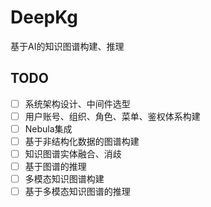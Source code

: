 # DeepKg
基于AI的知识图谱构建、推理

## TODO
- [ ] 系统架构设计、中间件选型
- [ ] 用户账号、组织、角色、菜单、鉴权体系构建
- [ ] Nebula集成
- [ ] 基于非结构化数据的图谱构建
- [ ] 知识图谱实体融合、消歧
- [ ] 基于图谱的推理
- [ ] 多模态知识图谱构建
- [ ] 基于多模态知识图谱的推理
